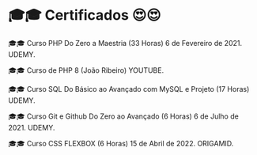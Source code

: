 # 🎓🎓 Certificados 😍😍

🎓🎓 Curso PHP Do Zero a Maestria (33 Horas) 6 de Fevereiro de 2021. UDEMY.

🎓🎓 Curso de PHP 8 (João Ribeiro) YOUTUBE.

🎓🎓 Curso SQL Do Básico ao Avançado com MySQL e Projeto (17 Horas) UDEMY.

🎓🎓 Curso Git e Github Do Zero ao Avançado (6 Horas) 6 de Julho de 2021. UDEMY.

🎓🎓 Curso CSS FLEXBOX (6 Horas) 15 de Abril de 2022. ORIGAMID.
